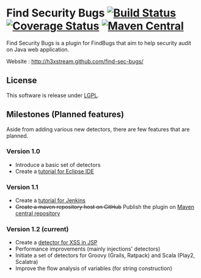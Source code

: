 # Find Security Bugs [![Build Status](https://secure.travis-ci.org/h3xstream/find-sec-bugs.png?branch=master)](http://travis-ci.org/h3xstream/find-sec-bugs) [![Coverage Status](https://coveralls.io/repos/h3xstream/find-sec-bugs/badge.png?branch=master)](https://coveralls.io/r/h3xstream/find-sec-bugs?branch=master) [![Maven Central](https://maven-badges.herokuapp.com/maven-central/com.h3xstream.findsecbugs/findsecbugs-plugin/badge.svg)](http://search.maven.org/#search%7Cga%7C1%7Cg%3A%22com.h3xstream.findsecbugs%22%20a%3A%22findsecbugs-plugin%22)

Find Security Bugs is a plugin for FindBugs that aim to help security audit on Java web application.

Website : http://h3xstream.github.com/find-sec-bugs/

## License

This software is release under [LGPL](http://www.gnu.org/licenses/lgpl.html).

## Milestones (Planned features)

Aside from adding various new detectors, there are few features that are planned.

### Version 1.0

- Introduce a basic set of detectors
- Create a [tutorial for Eclipse IDE](https://github.com/h3xstream/find-sec-bugs/wiki/Eclipse-tutorial)

### Version 1.1

- Create a [tutorial for Jenkins](https://github.com/h3xstream/find-sec-bugs/wiki/Jenkins-integration)
- ~~Create a maven repository host on GitHub~~ Publish the plugin on [Maven central repository](http://search.maven.org/#search%7Cga%7C1%7Cg%3A%22com.h3xstream.findsecbugs%22)

### Version 1.2 (current)

- Create a [detector for XSS in JSP](http://h3xstream.github.io/find-sec-bugs/bugs.htm#XSS_JSP_PRINT)
- Performance improvements (mainly injections' detectors)
- Initiate a set of detectors for Groovy (Grails, Ratpack) and Scala (Play2, Scalatra)
- Improve the flow analysis of variables (for string construction)
